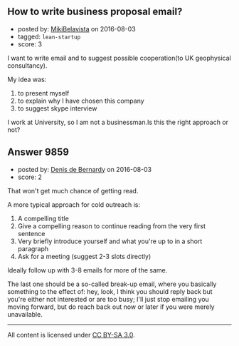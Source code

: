 ## How to write business proposal email?

- posted by: [MikiBelavista](https://stackexchange.com/users/2385436/mikibelavista) on 2016-08-03
- tagged: `lean-startup`
- score: 3

I want to write email and to suggest possible cooperation(to UK geophysical consultancy).

My idea was:

1. to present myself
2. to explain why I have chosen this company
3. to suggest skype interview

I work at University, so I am not a businessman.Is this the right approach or not?



## Answer 9859

- posted by: [Denis de Bernardy](https://stackexchange.com/users/182468/denis-de-bernardy) on 2016-08-03
- score: 2

That won't get much chance of getting read.

A more typical approach for cold outreach is:

1. A compelling title
2. Give a compelling reason to continue reading from the very first sentence
3. Very briefly introduce yourself and what you're up to in a short paragraph
4. Ask for a meeting (suggest 2-3 slots directly)

Ideally follow up with 3-8 emails for more of the same.

The last one should be a so-called break-up email, where you basically something to the effect of: hey, look, I think you should reply back but you're either not interested or are too busy; I'll just stop emailing you moving forward, but do reach back out now or later if you were merely unavailable.



---

All content is licensed under [CC BY-SA 3.0](https://creativecommons.org/licenses/by-sa/3.0/).
